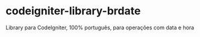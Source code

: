 # codeigniter-library-brdate
Library para CodeIgniter, 100% português, para operações com data e hora
